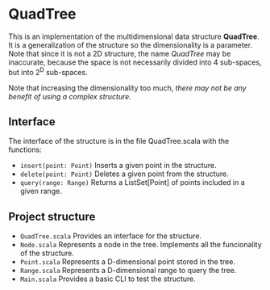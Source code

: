 # QuadTree
This is an implementation of the multidimensional data structure **QuadTree**.
It is a generalization of the structure so the dimensionality is a parameter.
Note that since it is not a 2D structure, the name *QuadTree* may be inaccurate, because the space is not necessarily divided into 4 sub-spaces,
but into 2<sup>D</sup> sub-spaces.

Note that increasing the dimensionality too much, *there may not be any benefit of using a complex structure.*

## Interface
The interface of the structure is in the file QuadTree.scala with the functions:

* `insert(point: Point)`  Inserts a given point in the structure.
* `delete(point: Point)`  Deletes a given point from the structure.
* `query(range: Range)`  Returns a ListSet[Point] of points included in a given range.

## Project structure
* `QuadTree.scala` Provides an interface for the structure.
* `Node.scala`  Represents a node in the tree. Implements all the funcionality of the structure.
* `Point.scala`  Represents a D-dimensional point stored in the tree.
* `Range.scala`  Represents a D-dimensional range to query the tree.
* `Main.scala`  Provides a basic CLI to test the structure.
